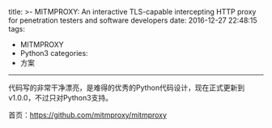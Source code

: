 title: >-
  MITMPROXY: An interactive TLS-capable intercepting HTTP proxy for penetration
  testers and software developers
date: 2016-12-27 22:48:15
tags:
- MITMPROXY
- Python3
categories:
- 方案
---

代码写的非常干净漂亮，是难得的优秀的Python代码设计，现在正式更新到v1.0.0，不过只对Python3支持。

首页：https://github.com/mitmproxy/mitmproxy

